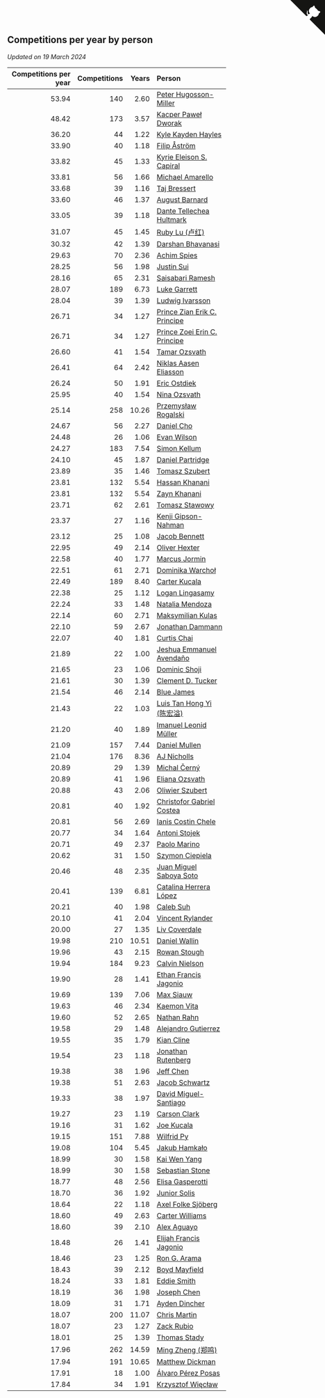 ## Competitions per year by person

*Updated on 19 March 2024*

| Competitions per year | Competitions | Years | Person |
| ---: | ---: | ---: | :--- |
| 53.94 | 140 | 2.60 | [Peter Hugosson-Miller](https://www.worldcubeassociation.org/persons/2021HUGO01) |
| 48.42 | 173 | 3.57 | [Kacper Paweł Dworak](https://www.worldcubeassociation.org/persons/2020DWOR01) |
| 36.20 | 44 | 1.22 | [Kyle Kayden Hayles](https://www.worldcubeassociation.org/persons/2022HAYL02) |
| 33.90 | 40 | 1.18 | [Filip Åström](https://www.worldcubeassociation.org/persons/2023ASTR01) |
| 33.82 | 45 | 1.33 | [Kyrie Eleison S. Capiral](https://www.worldcubeassociation.org/persons/2022CAPI02) |
| 33.81 | 56 | 1.66 | [Michael Amarello](https://www.worldcubeassociation.org/persons/2022AMAR09) |
| 33.68 | 39 | 1.16 | [Taj Bressert](https://www.worldcubeassociation.org/persons/2023BRES01) |
| 33.60 | 46 | 1.37 | [August Barnard](https://www.worldcubeassociation.org/persons/2022BARN21) |
| 33.05 | 39 | 1.18 | [Dante Tellechea Hultmark](https://www.worldcubeassociation.org/persons/2023HULT01) |
| 31.07 | 45 | 1.45 | [Ruby Lu (卢红)](https://www.worldcubeassociation.org/persons/2022LURU01) |
| 30.32 | 42 | 1.39 | [Darshan Bhavanasi](https://www.worldcubeassociation.org/persons/2022BHAV01) |
| 29.63 | 70 | 2.36 | [Achim Spies](https://www.worldcubeassociation.org/persons/2021SPIE01) |
| 28.25 | 56 | 1.98 | [Justin Sui](https://www.worldcubeassociation.org/persons/2022SUIJ01) |
| 28.16 | 65 | 2.31 | [Saisabari Ramesh](https://www.worldcubeassociation.org/persons/2021RAME01) |
| 28.07 | 189 | 6.73 | [Luke Garrett](https://www.worldcubeassociation.org/persons/2017GARR05) |
| 28.04 | 39 | 1.39 | [Ludwig Ivarsson](https://www.worldcubeassociation.org/persons/2022IVAR01) |
| 26.71 | 34 | 1.27 | [Prince Zian Erik C. Principe](https://www.worldcubeassociation.org/persons/2022PRIN08) |
| 26.71 | 34 | 1.27 | [Prince Zoei Erin C. Principe](https://www.worldcubeassociation.org/persons/2022PRIN09) |
| 26.60 | 41 | 1.54 | [Tamar Ozsvath](https://www.worldcubeassociation.org/persons/2022OZSV04) |
| 26.41 | 64 | 2.42 | [Niklas Aasen Eliasson](https://www.worldcubeassociation.org/persons/2021ELIA01) |
| 26.24 | 50 | 1.91 | [Eric Ostdiek](https://www.worldcubeassociation.org/persons/2022OSTD01) |
| 25.95 | 40 | 1.54 | [Nina Ozsvath](https://www.worldcubeassociation.org/persons/2022OZSV03) |
| 25.14 | 258 | 10.26 | [Przemysław Rogalski](https://www.worldcubeassociation.org/persons/2013ROGA02) |
| 24.67 | 56 | 2.27 | [Daniel Cho](https://www.worldcubeassociation.org/persons/2021CHOD01) |
| 24.48 | 26 | 1.06 | [Evan Wilson](https://www.worldcubeassociation.org/persons/2023WILS11) |
| 24.27 | 183 | 7.54 | [Simon Kellum](https://www.worldcubeassociation.org/persons/2016KELL12) |
| 24.10 | 45 | 1.87 | [Daniel Partridge](https://www.worldcubeassociation.org/persons/2022PART02) |
| 23.89 | 35 | 1.46 | [Tomasz Szubert](https://www.worldcubeassociation.org/persons/2022SZUB02) |
| 23.81 | 132 | 5.54 | [Hassan Khanani](https://www.worldcubeassociation.org/persons/2018KHAN26) |
| 23.81 | 132 | 5.54 | [Zayn Khanani](https://www.worldcubeassociation.org/persons/2018KHAN28) |
| 23.71 | 62 | 2.61 | [Tomasz Stawowy](https://www.worldcubeassociation.org/persons/2021STAW01) |
| 23.37 | 27 | 1.16 | [Kenji Gipson-Nahman](https://www.worldcubeassociation.org/persons/2023GIPS01) |
| 23.12 | 25 | 1.08 | [Jacob Bennett](https://www.worldcubeassociation.org/persons/2023BENN04) |
| 22.95 | 49 | 2.14 | [Oliver Hexter](https://www.worldcubeassociation.org/persons/2022HEXT01) |
| 22.58 | 40 | 1.77 | [Marcus Jormin](https://www.worldcubeassociation.org/persons/2022JORM01) |
| 22.51 | 61 | 2.71 | [Dominika Warchoł](https://www.worldcubeassociation.org/persons/2021WARC01) |
| 22.49 | 189 | 8.40 | [Carter Kucala](https://www.worldcubeassociation.org/persons/2015KUCA01) |
| 22.38 | 25 | 1.12 | [Logan Lingasamy](https://www.worldcubeassociation.org/persons/2023LING02) |
| 22.24 | 33 | 1.48 | [Natalia Mendoza](https://www.worldcubeassociation.org/persons/2022MEND24) |
| 22.14 | 60 | 2.71 | [Maksymilian Kulas](https://www.worldcubeassociation.org/persons/2021KULA02) |
| 22.10 | 59 | 2.67 | [Jonathan Dammann](https://www.worldcubeassociation.org/persons/2021DAMM01) |
| 22.07 | 40 | 1.81 | [Curtis Chai](https://www.worldcubeassociation.org/persons/2022CHAI02) |
| 21.89 | 22 | 1.00 | [Jeshua Emmanuel Avendaño](https://www.worldcubeassociation.org/persons/2023AVEN01) |
| 21.65 | 23 | 1.06 | [Dominic Shoji](https://www.worldcubeassociation.org/persons/2023SHOJ01) |
| 21.61 | 30 | 1.39 | [Clement D. Tucker](https://www.worldcubeassociation.org/persons/2022TUCK09) |
| 21.54 | 46 | 2.14 | [Blue James](https://www.worldcubeassociation.org/persons/2022JAME01) |
| 21.43 | 22 | 1.03 | [Luis Tan Hong Yi (陈宏溢)](https://www.worldcubeassociation.org/persons/2023YILU01) |
| 21.20 | 40 | 1.89 | [Imanuel Leonid Müller](https://www.worldcubeassociation.org/persons/2022MULL02) |
| 21.09 | 157 | 7.44 | [Daniel Mullen](https://www.worldcubeassociation.org/persons/2016MULL04) |
| 21.04 | 176 | 8.36 | [AJ Nicholls](https://www.worldcubeassociation.org/persons/2015NICH04) |
| 20.89 | 29 | 1.39 | [Michal Černý](https://www.worldcubeassociation.org/persons/2022CERN03) |
| 20.89 | 41 | 1.96 | [Eliana Ozsvath](https://www.worldcubeassociation.org/persons/2022OZSV01) |
| 20.88 | 43 | 2.06 | [Oliwier Szubert](https://www.worldcubeassociation.org/persons/2022SZUB01) |
| 20.81 | 40 | 1.92 | [Christofor Gabriel Costea](https://www.worldcubeassociation.org/persons/2022COST03) |
| 20.81 | 56 | 2.69 | [Ianis Costin Chele](https://www.worldcubeassociation.org/persons/2021CHEL01) |
| 20.77 | 34 | 1.64 | [Antoni Stojek](https://www.worldcubeassociation.org/persons/2022STOJ03) |
| 20.71 | 49 | 2.37 | [Paolo Marino](https://www.worldcubeassociation.org/persons/2021MARI04) |
| 20.62 | 31 | 1.50 | [Szymon Ciepiela](https://www.worldcubeassociation.org/persons/2022CIEP01) |
| 20.46 | 48 | 2.35 | [Juan Miguel Saboya Soto](https://www.worldcubeassociation.org/persons/2021SOTO01) |
| 20.41 | 139 | 6.81 | [Catalina Herrera López](https://www.worldcubeassociation.org/persons/2017LOPE31) |
| 20.21 | 40 | 1.98 | [Caleb Suh](https://www.worldcubeassociation.org/persons/2022SUHC01) |
| 20.10 | 41 | 2.04 | [Vincent Rylander](https://www.worldcubeassociation.org/persons/2022RYLA01) |
| 20.00 | 27 | 1.35 | [Liv Coverdale](https://www.worldcubeassociation.org/persons/2022COVE02) |
| 19.98 | 210 | 10.51 | [Daniel Wallin](https://www.worldcubeassociation.org/persons/2013WALL03) |
| 19.96 | 43 | 2.15 | [Rowan Stough](https://www.worldcubeassociation.org/persons/2022STOU01) |
| 19.94 | 184 | 9.23 | [Calvin Nielson](https://www.worldcubeassociation.org/persons/2014NIEL03) |
| 19.90 | 28 | 1.41 | [Ethan Francis Jagonio](https://www.worldcubeassociation.org/persons/2022JAGO03) |
| 19.69 | 139 | 7.06 | [Max Siauw](https://www.worldcubeassociation.org/persons/2017SIAU02) |
| 19.63 | 46 | 2.34 | [Kaemon Vita](https://www.worldcubeassociation.org/persons/2021VITA01) |
| 19.60 | 52 | 2.65 | [Nathan Rahn](https://www.worldcubeassociation.org/persons/2021RAHN01) |
| 19.58 | 29 | 1.48 | [Alejandro Gutierrez](https://www.worldcubeassociation.org/persons/2022GUTI09) |
| 19.55 | 35 | 1.79 | [Kian Cline](https://www.worldcubeassociation.org/persons/2022CLIN01) |
| 19.54 | 23 | 1.18 | [Jonathan Rutenberg](https://www.worldcubeassociation.org/persons/2023RUTE01) |
| 19.38 | 38 | 1.96 | [Jeff Chen](https://www.worldcubeassociation.org/persons/2022CHEN19) |
| 19.38 | 51 | 2.63 | [Jacob Schwartz](https://www.worldcubeassociation.org/persons/2021SCHW01) |
| 19.33 | 38 | 1.97 | [David Miguel-Santiago](https://www.worldcubeassociation.org/persons/2022MIGU02) |
| 19.27 | 23 | 1.19 | [Carson Clark](https://www.worldcubeassociation.org/persons/2023CLAR02) |
| 19.16 | 31 | 1.62 | [Joe Kucala](https://www.worldcubeassociation.org/persons/2022KUCA01) |
| 19.15 | 151 | 7.88 | [Wilfrid Py](https://www.worldcubeassociation.org/persons/2016PYWI01) |
| 19.08 | 104 | 5.45 | [Jakub Hamkało](https://www.worldcubeassociation.org/persons/2018HAMK01) |
| 18.99 | 30 | 1.58 | [Kai Wen Yang](https://www.worldcubeassociation.org/persons/2022YANG19) |
| 18.99 | 30 | 1.58 | [Sebastian Stone](https://www.worldcubeassociation.org/persons/2022STON09) |
| 18.77 | 48 | 2.56 | [Elisa Gasperotti](https://www.worldcubeassociation.org/persons/2021GASP01) |
| 18.70 | 36 | 1.92 | [Junior Solis](https://www.worldcubeassociation.org/persons/2022SOLI03) |
| 18.64 | 22 | 1.18 | [Axel Folke Sjöberg](https://www.worldcubeassociation.org/persons/2023SJOB01) |
| 18.60 | 49 | 2.63 | [Carter Williams](https://www.worldcubeassociation.org/persons/2021WILL06) |
| 18.60 | 39 | 2.10 | [Alex Aguayo](https://www.worldcubeassociation.org/persons/2022AGUA01) |
| 18.48 | 26 | 1.41 | [Elijah Francis Jagonio](https://www.worldcubeassociation.org/persons/2022JAGO02) |
| 18.46 | 23 | 1.25 | [Ron G. Arama](https://www.worldcubeassociation.org/persons/2022ARAM01) |
| 18.43 | 39 | 2.12 | [Boyd Mayfield](https://www.worldcubeassociation.org/persons/2022MAYF01) |
| 18.24 | 33 | 1.81 | [Eddie Smith](https://www.worldcubeassociation.org/persons/2022SMIT20) |
| 18.19 | 36 | 1.98 | [Joseph Chen](https://www.worldcubeassociation.org/persons/2022CHEN16) |
| 18.09 | 31 | 1.71 | [Ayden Dincher](https://www.worldcubeassociation.org/persons/2022DINC01) |
| 18.07 | 200 | 11.07 | [Chris Martin](https://www.worldcubeassociation.org/persons/2013MART03) |
| 18.07 | 23 | 1.27 | [Zack Rubio](https://www.worldcubeassociation.org/persons/2022RUBI10) |
| 18.01 | 25 | 1.39 | [Thomas Stady](https://www.worldcubeassociation.org/persons/2022STAD01) |
| 17.96 | 262 | 14.59 | [Ming Zheng (郑鸣)](https://www.worldcubeassociation.org/persons/2009ZHEN11) |
| 17.94 | 191 | 10.65 | [Matthew Dickman](https://www.worldcubeassociation.org/persons/2013DICK01) |
| 17.91 | 18 | 1.00 | [Álvaro Pérez Posas](https://www.worldcubeassociation.org/persons/2023POSA01) |
| 17.84 | 34 | 1.91 | [Krzysztof Więcław](https://www.worldcubeassociation.org/persons/2022WIEC01) |


<a href="https://github.com/jonatanklosko/wca_statistics" class="github-corner" aria-label="View source on Github"><svg width="80" height="80" viewBox="0 0 250 250" style="fill:#151513; color:#fff; position: absolute; top: 0; border: 0; right: 0;" aria-hidden="true"><path d="M0,0 L115,115 L130,115 L142,142 L250,250 L250,0 Z"></path><path d="M128.3,109.0 C113.8,99.7 119.0,89.6 119.0,89.6 C122.0,82.7 120.5,78.6 120.5,78.6 C119.2,72.0 123.4,76.3 123.4,76.3 C127.3,80.9 125.5,87.3 125.5,87.3 C122.9,97.6 130.6,101.9 134.4,103.2" fill="currentColor" style="transform-origin: 130px 106px;" class="octo-arm"></path><path d="M115.0,115.0 C114.9,115.1 118.7,116.5 119.8,115.4 L133.7,101.6 C136.9,99.2 139.9,98.4 142.2,98.6 C133.8,88.0 127.5,74.4 143.8,58.0 C148.5,53.4 154.0,51.2 159.7,51.0 C160.3,49.4 163.2,43.6 171.4,40.1 C171.4,40.1 176.1,42.5 178.8,56.2 C183.1,58.6 187.2,61.8 190.9,65.4 C194.5,69.0 197.7,73.2 200.1,77.6 C213.8,80.2 216.3,84.9 216.3,84.9 C212.7,93.1 206.9,96.0 205.4,96.6 C205.1,102.4 203.0,107.8 198.3,112.5 C181.9,128.9 168.3,122.5 157.7,114.1 C157.9,116.9 156.7,120.9 152.7,124.9 L141.0,136.5 C139.8,137.7 141.6,141.9 141.8,141.8 Z" fill="currentColor" class="octo-body"></path></svg></a><style>.github-corner:hover .octo-arm{animation:octocat-wave 560ms ease-in-out}@keyframes octocat-wave{0%,100%{transform:rotate(0)}20%,60%{transform:rotate(-25deg)}40%,80%{transform:rotate(10deg)}}@media (max-width:500px){.github-corner:hover .octo-arm{animation:none}.github-corner .octo-arm{animation:octocat-wave 560ms ease-in-out}}</style>
